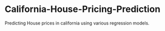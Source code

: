 # California-House-Pricing-Prediction
Predicting House prices in california using various regression models.
